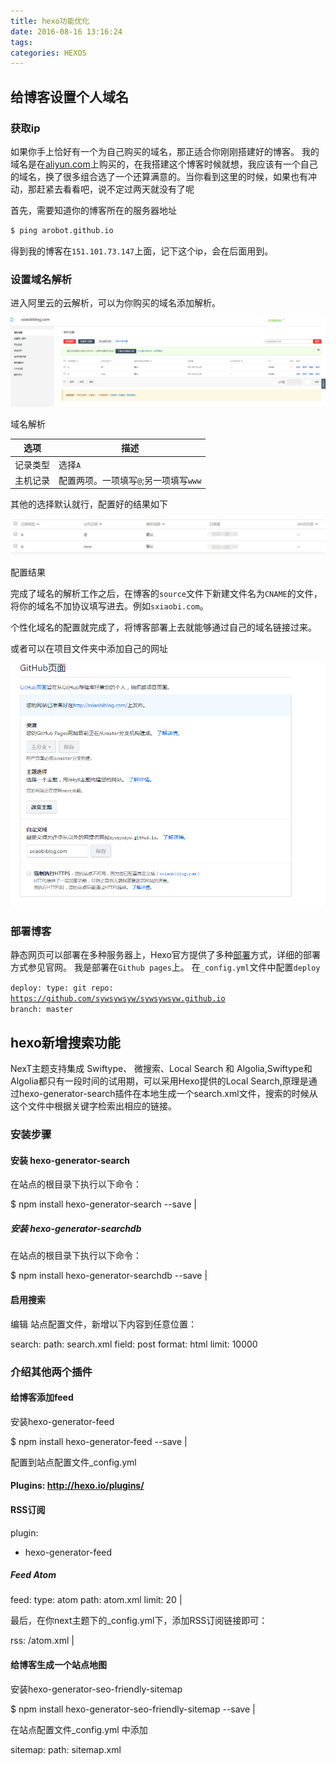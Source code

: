 ```yaml
---
title: hexo功能优化
date: 2016-08-16 13:16:24
tags:
categories: HEXOS
---
```


## 给博客设置个人域名

### 获取ip

如果你手上恰好有一个为自己购买的域名，那正适合你刚刚搭建好的博客。
我的域名是在[aliyun.com](https://netcn.console.aliyun.com/core/domain/list)上购买的，在我搭建这个博客时候就想，我应该有一个自己的域名，换了很多组合选了一个还算满意的。当你看到这里的时候，如果也有冲动，那赶紧去看看吧，说不定过两天就没有了呢

首先，需要知道你的博客所在的服务器地址

```bash
$ ping arobot.github.io
```
得到我的博客在`151.101.73.147`上面，记下这个ip，会在后面用到。

### 设置域名解析

进入阿里云的云解析，可以为你购买的域名添加解析。

![](/images/hexo网站解析.png)

域名解析

| 选项 | 描述 |
| --- | --- |
| 记录类型 | 选择`A` |
| 主机记录 | 配置两项。一项填写`@`;另一项填写`www` |

其他的选择默认就行，配置好的结果如下

![](https://raw.githubusercontent.com/arobot/arobot.github.io/master/images/hexo_2/dns_result.jpg)

配置结果

完成了域名的解析工作之后，在博客的`source`文件下新建文件名为`CNAME`的文件，将你的域名不加协议填写进去。例如`sxiaobi.com`。

个性化域名的配置就完成了，将博客部署上去就能够通过自己的域名链接过来。

或者可以在项目文件夹中添加自己的网址

![](/images/hexo自定义域名.png)

### 部署博客

静态网页可以部署在多种服务器上，Hexo官方提供了多种[部署](https://hexo.io/zh-cn/docs/deployment.html)方式，详细的部署方式参见官网。
我是部署在`Github pages`上。
在`_config.yml`文件中配置`deploy`

<code>deploy:
  type: git
  repo: https://github.com/sywsywsyw/sywsywsyw.github.io
  branch: master</code>


## hexo新增搜索功能
NexT主题支持集成 Swiftype、 微搜索、Local Search 和 Algolia,Swiftype和Algolia都只有一段时间的试用期，可以采用Hexo提供的Local Search,原理是通过hexo-generator-search插件在本地生成一个search.xml文件，搜索的时候从这个文件中根据关键字检索出相应的链接。
<a id="more"></a>

### 安装步骤

#### 安装 hexo-generator-search

在站点的根目录下执行以下命令：

$ npm install hexo-generator-search --save |

##### 安装 hexo-generator-searchdb

在站点的根目录下执行以下命令：

$ npm install hexo-generator-searchdb --save |

#### 启用搜索

编辑 站点配置文件，新增以下内容到任意位置：

search:
path: search.xml
field: post
format: html
limit: 10000

### 介绍其他两个插件

#### 给博客添加feed

安装hexo-generator-feed

$ npm install hexo-generator-feed --save |

配置到站点配置文件_config.yml

#### Plugins: http://hexo.io/plugins/

#### RSS订阅
plugin:
- hexo-generator-feed

##### Feed Atom
feed:
type: atom
path: atom.xml
limit: 20 |

最后，在你next主题下的_config.yml下，添加RSS订阅链接即可：

rss: /atom.xml |

#### 给博客生成一个站点地图

安装hexo-generator-seo-friendly-sitemap

$ npm install hexo-generator-seo-friendly-sitemap --save |

在站点配置文件_config.yml 中添加

sitemap:
path: sitemap.xml
